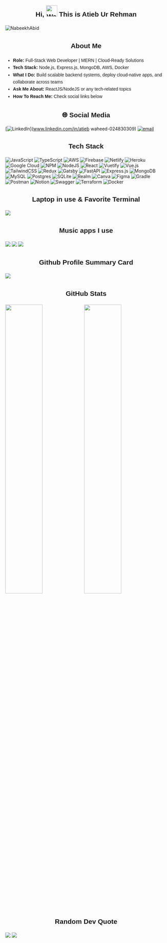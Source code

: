 <h2 align="center" style="font-family: 'Century Gothic', 'Arial', sans-serif; line-height: 1.6;">
  Hi, 
  <img src="https://raw.githubusercontent.com/nixin72/nixin72/master/wave.gif" 
       alt="Waving hand animated gif"
       height="35"
       width="35" /> 
  This is Atieb Ur Rehman
</h2>

<p align="left"> <img src="https://komarev.com/ghpvc/?username=NabeekhAbid&label=Views&color=blue&style=plastic&style=for-the-badge" alt="NabeekhAbid" /> </p>

<div style="font-family: 'Century Gothic', 'Arial', sans-serif; line-height: 1.6;">
  <h2 align="center">About Me</h2>
  <ul>
    <li><strong>Role:</strong> Full-Stack Web Developer | MERN | Cloud-Ready Solutions</li>
    <li><strong>Tech Stack:</strong> Node.js, Express.js, MongoDB, AWS, Docker</li>
    <li><strong>What I Do:</strong> Build scalable backend systems, deploy cloud-native apps, and collaborate across teams</li>
    <li><strong>Ask Me About:</strong> ReactJS/NodeJS or any tech-related topics</li>
    <li><strong>How To Reach Me:</strong> Check social links below</li>
  </ul>
</div>

## <h2 align='center' style="font-family: 'Century Gothic', 'Arial', sans-serif; line-height: 1.6;">🌐 Social Media</h2>
[![LinkedIn](https://img.shields.io/badge/LinkedIn-0077B5?style=for-the-badge&logo=linkedin&logoColor=white)](www.linkedin.com/in/atieb waheed-024830309)
[![email](https://img.shields.io/badge/Email-D14836?style=for-the-badge&logo=gmail&logoColor=white)](atiebrehman987@gmail.com) 

## <h2 align='center' style="font-family: 'Century Gothic', 'Arial', sans-serif; line-height: 1.6;"> Tech Stack </h2>
![JavaScript](https://img.shields.io/badge/javascript-%23323330.svg?style=for-the-badge&logo=javascript&logoColor=%23F7DF1E) ![TypeScript](https://img.shields.io/badge/typescript-%23007ACC.svg?style=for-the-badge&logo=typescript&logoColor=white) ![AWS](https://img.shields.io/badge/AWS-%23FF9900.svg?style=for-the-badge&logo=amazon-aws&logoColor=white) ![Firebase](https://img.shields.io/badge/firebase-%23039BE5.svg?style=for-the-badge&logo=firebase) ![Netlify](https://img.shields.io/badge/netlify-%23000000.svg?style=for-the-badge&logo=netlify&logoColor=#00C7B7) ![Heroku](https://img.shields.io/badge/heroku-%23430098.svg?style=for-the-badge&logo=heroku&logoColor=white) ![Google Cloud](https://img.shields.io/badge/Google%20Cloud-%234285F4.svg?style=for-the-badge&logo=google-cloud&logoColor=white) ![NPM](https://img.shields.io/badge/NPM-%23000000.svg?style=for-the-badge&logo=npm&logoColor=white) ![NodeJS](https://img.shields.io/badge/node.js-6DA55F?style=for-the-badge&logo=node.js&logoColor=white) ![React](https://img.shields.io/badge/react-%2320232a.svg?style=for-the-badge&logo=react&logoColor=%2361DAFB) ![Vuetify](https://img.shields.io/badge/Vuetify-1867C0?style=for-the-badge&logo=vuetify&logoColor=AEDDFF) ![Vue.js](https://img.shields.io/badge/vuejs-%2335495e.svg?style=for-the-badge&logo=vuedotjs&logoColor=%234FC08D) ![TailwindCSS](https://img.shields.io/badge/tailwindcss-%2338B2AC.svg?style=for-the-badge&logo=tailwind-css&logoColor=white) ![Redux](https://img.shields.io/badge/redux-%23593d88.svg?style=for-the-badge&logo=redux&logoColor=white) ![Gatsby](https://img.shields.io/badge/Gatsby-%23663399.svg?style=for-the-badge&logo=gatsby&logoColor=white) ![FastAPI](https://img.shields.io/badge/FastAPI-005571?style=for-the-badge&logo=fastapi) ![Express.js](https://img.shields.io/badge/express.js-%23404d59.svg?style=for-the-badge&logo=express&logoColor=%2361DAFB) ![MongoDB](https://img.shields.io/badge/MongoDB-%234ea94b.svg?style=for-the-badge&logo=mongodb&logoColor=white) ![MySQL](https://img.shields.io/badge/mysql-%2300f.svg?style=for-the-badge&logo=mysql&logoColor=white) ![Postgres](https://img.shields.io/badge/postgres-%23316192.svg?style=for-the-badge&logo=postgresql&logoColor=white) ![SQLite](https://img.shields.io/badge/sqlite-%2307405e.svg?style=for-the-badge&logo=sqlite&logoColor=white) ![Realm](https://img.shields.io/badge/Realm-39477F?style=for-the-badge&logo=realm&logoColor=white) ![Canva](https://img.shields.io/badge/Canva-%2300C4CC.svg?style=for-the-badge&logo=Canva&logoColor=white) ![Figma](https://img.shields.io/badge/figma-%23F24E1E.svg?style=for-the-badge&logo=figma&logoColor=white) ![Gradle](https://img.shields.io/badge/Gradle-02303A.svg?style=for-the-badge&logo=Gradle&logoColor=white) ![Postman](https://img.shields.io/badge/Postman-FF6C37?style=for-the-badge&logo=postman&logoColor=white) ![Notion](https://img.shields.io/badge/Notion-%23000000.svg?style=for-the-badge&logo=notion&logoColor=white) ![Swagger](https://img.shields.io/badge/-Swagger-%23Clojure?style=for-the-badge&logo=swagger&logoColor=white) ![Terraform](https://img.shields.io/badge/terraform-%235835CC.svg?style=for-the-badge&logo=terraform&logoColor=white) ![Docker](https://img.shields.io/badge/docker-%230db7ed.svg?style=for-the-badge&logo=docker&logoColor=white)

## <h2 align='center' style="font-family: 'Century Gothic', 'Arial', sans-serif; line-height: 1.6;"> Laptop in use & Favorite Terminal</h2>
<img src="https://img.shields.io/badge/Apple-MacBook_Pro_2021-333333?style=for-the-badge&logo=apple&logoColor=white"/>

## <h2 align='center' style="font-family: 'Century Gothic', 'Arial', sans-serif; line-height: 1.6;"> Music apps I use</h2>
<img src="https://img.shields.io/badge/apple%20music-F34E68?style=for-the-badge&logo=apple%20music&logoColor=white"/> <img src="https://img.shields.io/badge/Spotify-1ED760?&style=for-the-badge&logo=spotify&logoColor=white"/> <img src="https://img.shields.io/badge/YouTube_Music-FF0000?style=for-the-badge&logo=youtube-music&logoColor=white"/>

## <h2 align='center' style="font-family: 'Century Gothic', 'Arial', sans-serif; line-height: 1.6;"> Github Profile Summary Card</h2>
<p align="left">
  <img src="https://github-profile-summary-cards.vercel.app/api/cards/profile-details?username=danishikram818&theme=vue"/>
</p>

## <h2 align='center' style="font-family: 'Century Gothic', 'Arial', sans-serif; line-height: 1.6;"> GitHub Stats </h2>
<p align="left">
<img width="48%" src="https://github-readme-stats.vercel.app/api?username=danishikram818&show_icons=true&theme=vue" />
<!-- <img src="https://github-readme-streak-stats.herokuapp.com/?user=danishikram818&theme=vue" alt="GitHub Streak Stats" style="width: 400px; display: block; margin: auto;" />	 -->
 <img width="48%" src="https://github-readme-streak-stats.herokuapp.com/?user=danishikram818&theme=vue"/>
 </p>

### <h2 align='center' style="font-family: 'Century Gothic', 'Arial', sans-serif; line-height: 1.6;">Random Dev Quote</h2>
 ![](https://quotes-github-readme.vercel.app/api?type=horizontal&theme=light)
 [![](https://visitcount.itsvg.in/api?id=danishikram818&icon=2&color=12)](https://visitcount.itsvg.in)
